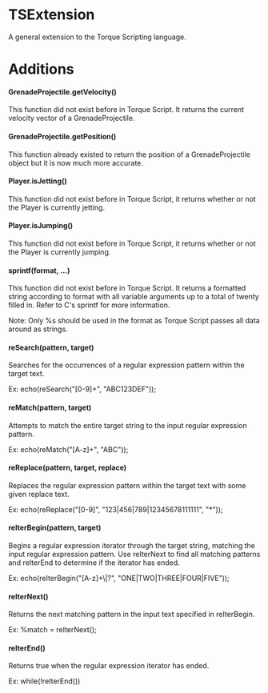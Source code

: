 TSExtension
=====

A general extension to the Torque Scripting language.

Additions
====

#### GrenadeProjectile.getVelocity()
This function did not exist before in Torque Script. It returns the current velocity vector of a GrenadeProjectile.

#### GrenadeProjectile.getPosition()
This function already existed to return the position of a GrenadeProjectile object but it is now much more accurate.

#### Player.isJetting()
This function did not exist before in Torque Script, it returns whether or not the Player is currently jetting.

#### Player.isJumping()
This function did not exist before in Torque Script, it returns whether or not the Player is currently jumping.

#### sprintf(format, ...)
This function did not exist before in Torque Script. It returns a formatted string according to format with all variable
arguments up to a total of twenty filled in. Refer to C's sprintf for more information.

Note: Only %s should be used in the format as Torque Script passes all data around as strings.

#### reSearch(pattern, target)
Searches for the occurrences of a regular expression pattern within the target text.

Ex: echo(reSearch("[0-9]+", "ABC123DEF"));

#### reMatch(pattern, target)
Attempts to match the entire target string to the input regular expression pattern.

Ex: echo(reMatch("[A-z]+", "ABC")); 

#### reReplace(pattern, target, replace)
Replaces the regular expression pattern within the target text with some given replace text.

Ex: echo(reReplace("[0-9]", "123|456|789|12345678111111", "*"));

#### reIterBegin(pattern, target)
Begins a regular expression iterator through the target string, matching the input regular expression pattern. Use reIterNext to find all matching patterns and reIterEnd to determine if the iterator has ended.

Ex: echo(reIterBegin("[A-z]+\\|?", "ONE|TWO|THREE|FOUR|FIVE"));

#### reIterNext()
Returns the next matching pattern in the input text specified in reIterBegin.

Ex: %match = reIterNext();

#### reIterEnd()
Returns true when the regular expression iterator has ended.

Ex: while(!reIterEnd())
